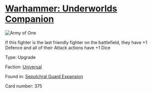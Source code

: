# [Warhammer: Underworlds Companion](https://guidokessels.github.io/wh-underworlds)

  

![Army of One](https://warhammerunderworlds.com/wp-content/uploads/sites/6/2017/12/375_ENG-Army-of-One.png)

If this fighter is the last friendly fighter on the battlefield, they have +1 Defence and all of their Attack actions have +1 Dice

Type: Upgrade

Faction: [Universal](https://guidokessels.github.io/wh-underworlds/factions/universal)

Found in: [Sepulchral Guard Expansion](https://guidokessels.github.io/wh-underworlds/locations/sepulchral-guard-expansion)

Card number: 375
